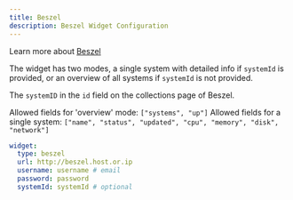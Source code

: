 ```yaml
---
title: Beszel
description: Beszel Widget Configuration
---
```


Learn more about [Beszel](https://github.com/henrygd/beszel)

The widget has two modes, a single system with detailed info if `systemId` is provided, or an overview of all systems if `systemId` is not provided.

The `systemID` in the `id` field on the collections page of Beszel.

Allowed fields for 'overview' mode: `["systems", "up"]`
Allowed fields for a single system: `["name", "status", "updated", "cpu", "memory", "disk", "network"]`

```yaml
widget:
  type: beszel
  url: http://beszel.host.or.ip
  username: username # email
  password: password
  systemId: systemId # optional
```
